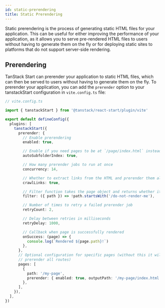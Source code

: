 ```yaml
---
id: static-prerendering
title: Static Prerendering
---
```


Static prerendering is the process of generating static HTML files for your application. This can be useful for either improving the performance of your application, as it allows you to serve pre-rendered HTML files to users without having to generate them on the fly or for deploying static sites to platforms that do not support server-side rendering.

## Prerendering

TanStack Start can prerender your application to static HTML files, which can then be served to users without having to generate them on the fly. To prerender your application, you can add the `prerender` option to your tanstackStart configuration in `vite.config.ts` file:

```ts
// vite.config.ts

import { tanstackStart } from '@tanstack/react-start/plugin/vite'

export default defineConfig({
  plugins: [
    tanstackStart({
      prerender: {
        // Enable prerendering
        enabled: true,

        // Enable if you need pages to be at `/page/index.html` instead of `/page.html`
        autoSubfolderIndex: true,

        // How many prerender jobs to run at once
        concurrency: 14,

        // Whether to extract links from the HTML and prerender them also
        crawlLinks: true,

        // Filter function takes the page object and returns whether it should prerender
        filter: ({ path }) => !path.startsWith('/do-not-render-me'),

        // Number of times to retry a failed prerender job
        retryCount: 2,

        // Delay between retries in milliseconds
        retryDelay: 1000,

        // Callback when page is successfully rendered
        onSuccess: (page) => {
          console.log(`Rendered ${page.path}!`)
        },
      },
      // Optional configuration for specific pages (without this it will still automatically
      // prerender all routes)
      pages: [
        {
          path: '/my-page',
          prerender: { enabled: true, outputPath: '/my-page/index.html' },
        },
      ],
    }),
  ],
})
```
